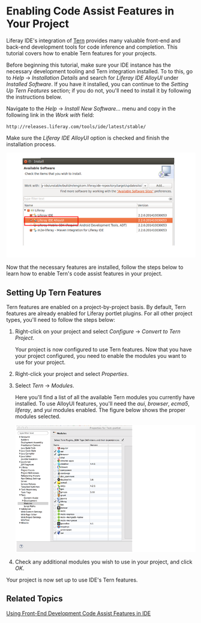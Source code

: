 # Enabling Code Assist Features in Your Project

Liferay IDE's integration of [Tern](http://ternjs.net/) provides many valuable
front-end and back-end development tools for code inference and completion. This
tutorial covers how to enable Tern features for your projects.

Before beginning this tutorial, make sure your IDE instance has the necessary
development tooling and Tern integration installed. To to this, go to *Help*
&rarr; *Installation Details* and search for *Liferay IDE AlloyUI* under
*Installed Software*. If you have it installed, you can continue to the *Setting
Up Tern Features* section; if you do not, you'll need to install it by following
the instructions below.

Navigate to the *Help* &rarr; *Install New Software...* menu and copy in the
following link in the *Work with* field: 

    http://releases.liferay.com/tools/ide/latest/stable/

Make sure the *Liferay IDE AlloyUI* option is checked and finish the
installation process.

![Figure 1: The *Liferay IDE AlloyUI* option is actually a sub-option listed within the *Liferay IDE* option.](../../images/alloyui_feature.png)

Now that the necessary features are installed, follow the steps below to learn
how to enable Tern's code assist features in your project. 

## Setting Up Tern Features

Tern features are enabled on a project-by-project basis. By default, Tern 
features are already enabled for Liferay portlet plugins. For all other project 
types, you'll need to follow the steps below: 

1. Right-click on your project and select *Configure* &rarr; *Convert to Tern 
   Project*. 

    Your project is now configured to use Tern features. Now that you have your
    project configured, you need to enable the modules you want to use for your
    project. 

2. Right-click your project and select *Properties*. 

3. Select *Tern* &rarr; *Modules*. 

    Here you'll find a list of all the available Tern modules you currently have
    installed. To use AlloyUI features, you'll need the *aui*, *browser*,
    *ecma5*, *liferay*, and *yui* modules enabled. The figure below shows the
    proper modules selected. 

    ![Figure 2: By selecting these Tern modules, you can use AlloyUI code assist features in your project.](../../images/tern-modules.png)

4. Check any additional modules you wish to use in your project, and click *OK*. 

Your project is now set up to use IDE's Tern features. 

## Related Topics

[Using Front-End Development Code Assist Features in IDE](/develop/tutorials/-/knowledge_base/6-2/using-front-end-development-code-assist-features-in-ide)


